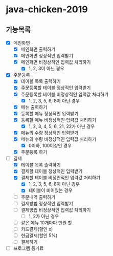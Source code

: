 # java-chicken-2019

## 기능목록

- [x] 메인화면
    - [x] 메인화면 출력하기
    - [x] 메인화면 정상적인 입력받기
    - [x] 메인화면 비정상적인 입력값 처리하기
        - [x] 1, 2, 3이 아닌 경우
- [x] 주문등록
    - [x] 테이블 목록 출력하기
    - [x] 주문등록할 테이블 정상적인 입력받기
    - [x] 주문등록할 테이블 비정상적인 입력값 처리하기
        - [x] 1, 2, 3, 5, 6, 8이 아닌 경우
    - [x] 메뉴 출력하기
    - [x] 등록할 메뉴 정상적인 입력받기
    - [x] 등록할 메뉴 비정상적인 입력값 처리하기
        - [x] 1, 2, 3, 4, 5, 6, 21, 22가 아닌 경우
    - [x] 메뉴의 수량 정상적인 입력받기
    - [x] 메뉴의 수량 비정상적인 입력값 처리하기
        - [x] 0이하, 100이상인 경우
    - [x] 주문등록 하기
- [ ] 결제
    - [x] 테이블 목록 출력하기
    - [x] 결제할 테이블 정상적인 입력받기
    - [x] 결제할 테이블 비정인적인 입력값 처리하기
        - [x] 1, 2, 3, 5, 6, 8이 아닌 경우
        - [x] 테이블이 비어있는 경우
    - [ ] 주문내역 출력하기
    - [ ] 결제방법 정상적인 입력받기
    - [ ] 결제방법 비정상적인 입력값 처리하기
        - [ ] 1, 2가 아닌 경우
    - [ ] 같은 메뉴 10개마다 만원 할
    - [ ] 카드결제(할인 x)
    - [ ] 현금결제(할인 5%)
    - [ ] 결제하기
- [ ] 프로그램 종가료